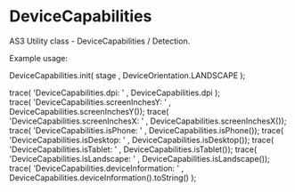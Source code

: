 DeviceCapabilities
==================

AS3 Utility class - DeviceCapabilities / Detection. 

Example usage:

DeviceCapabilities.init( stage , DeviceOrientation.LANDSCAPE );

trace( 'DeviceCapabilities.dpi: ' 		, DeviceCapabilities.dpi );			
trace( 'DeviceCapabilities.screenInchesY: ' 	, DeviceCapabilities.screenInchesY());
trace( 'DeviceCapabilities.screenInchesX: ' 	, DeviceCapabilities.screenInchesX());
trace( 'DeviceCapabilities.isPhone: ' 		, DeviceCapabilities.isPhone());
trace( 'DeviceCapabilities.isDesktop: ' 	, DeviceCapabilities.isDesktop());
trace( 'DeviceCapabilities.isTablet: ' 		, DeviceCapabilities.isTablet());
trace( 'DeviceCapabilities.isLandscape: ' 	, DeviceCapabilities.isLandscape());
trace( 'DeviceCapabilities.deviceInformation: ' , DeviceCapabilities.deviceInformation().toString() ); 
	
